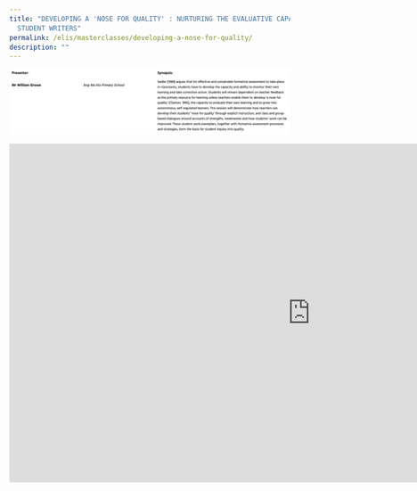 ```yaml
---
title: "DEVELOPING A 'NOSE FOR QUALITY' : NURTURING THE EVALUATIVE CAPACITY OF
  STUDENT WRITERS"
permalink: /elis/masterclasses/developing-a-nose-for-quality/
description: ""
---
```

![](/images/Mr%20William%20Grosse.jpg)

<iframe allowfullscreen="" allow="autoplay; fullscreen; picture-in-picture" frameborder="0" height="607.5" width="1080" src="https://player.vimeo.com/video/451953242">&amp;amp;amp;amp;amp;amp;amp;amp;amp;amp;amp;amp;amp;amp;amp;amp;amp;amp;amp;amp;amp;amp;amp;amp;amp;amp;amp;amp;amp;amp;amp;amp;amp;amp;amp;amp;amp;amp;amp;amp;amp;amp;amp;amp;amp;amp;amp;amp;amp;amp;amp;amp;amp;amp;amp;nbsp;</iframe>